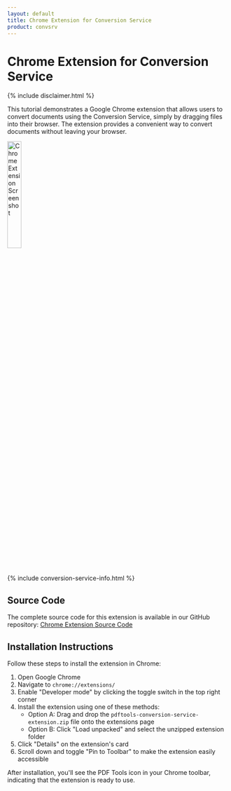 ```yaml
---
layout: default
title: Chrome Extension for Conversion Service
product: convsrv
---
```

# Chrome Extension for Conversion Service

{% include disclaimer.html %}

This tutorial demonstrates a Google Chrome extension that allows users to convert documents using the Conversion Service, simply by dragging files into their browser. The extension provides a convenient way to convert documents without leaving your browser.

<img src="/assets/images/tutorials/convsrv-chrome-extension.png" alt="Chrome Extension Screenshot" width="25%" />

{% include conversion-service-info.html %}

## Source Code

The complete source code for this extension is available in our GitHub repository:
[Chrome Extension Source Code](https://github.com/pdf-tools/pdf_code_samples/tree/main/convsrv_chrome_extension)

## Installation Instructions

Follow these steps to install the extension in Chrome:

1. Open Google Chrome
2. Navigate to `chrome://extensions/`
3. Enable "Developer mode" by clicking the toggle switch in the top right corner
4. Install the extension using one of these methods:
   - Option A: Drag and drop the `pdftools-conversion-service-extension.zip` file onto the extensions page
   - Option B: Click "Load unpacked" and select the unzipped extension folder
5. Click "Details" on the extension's card
6. Scroll down and toggle "Pin to Toolbar" to make the extension easily accessible

After installation, you'll see the PDF Tools icon in your Chrome toolbar, indicating that the extension is ready to use.
